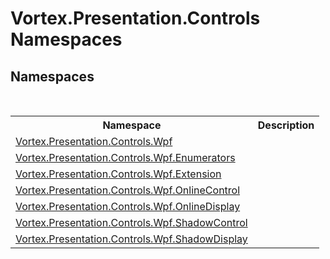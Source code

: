 # Vortex.Presentation.Controls Namespaces

## Namespaces
&nbsp;<table><tr><th>Namespace</th><th>Description</th></tr><tr><td><a href="N_Vortex_Presentation_Controls_Wpf.md">Vortex.Presentation.Controls.Wpf</a></td><td></td></tr><tr><td><a href="N_Vortex_Presentation_Controls_Wpf_Enumerators.md">Vortex.Presentation.Controls.Wpf.Enumerators</a></td><td></td></tr><tr><td><a href="N_Vortex_Presentation_Controls_Wpf_Extension.md">Vortex.Presentation.Controls.Wpf.Extension</a></td><td></td></tr><tr><td><a href="N_Vortex_Presentation_Controls_Wpf_OnlineControl.md">Vortex.Presentation.Controls.Wpf.OnlineControl</a></td><td></td></tr><tr><td><a href="N_Vortex_Presentation_Controls_Wpf_OnlineDisplay.md">Vortex.Presentation.Controls.Wpf.OnlineDisplay</a></td><td></td></tr><tr><td><a href="N_Vortex_Presentation_Controls_Wpf_ShadowControl.md">Vortex.Presentation.Controls.Wpf.ShadowControl</a></td><td></td></tr><tr><td><a href="N_Vortex_Presentation_Controls_Wpf_ShadowDisplay.md">Vortex.Presentation.Controls.Wpf.ShadowDisplay</a></td><td></td></tr></table>&nbsp;
